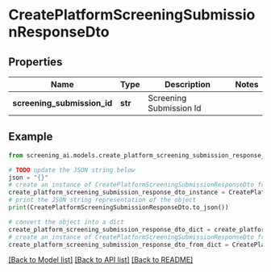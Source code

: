# CreatePlatformScreeningSubmissionResponseDto


## Properties

Name | Type | Description | Notes
------------ | ------------- | ------------- | -------------
**screening_submission_id** | **str** | Screening Submission Id | 

## Example

```python
from screening_ai.models.create_platform_screening_submission_response_dto import CreatePlatformScreeningSubmissionResponseDto

# TODO update the JSON string below
json = "{}"
# create an instance of CreatePlatformScreeningSubmissionResponseDto from a JSON string
create_platform_screening_submission_response_dto_instance = CreatePlatformScreeningSubmissionResponseDto.from_json(json)
# print the JSON string representation of the object
print(CreatePlatformScreeningSubmissionResponseDto.to_json())

# convert the object into a dict
create_platform_screening_submission_response_dto_dict = create_platform_screening_submission_response_dto_instance.to_dict()
# create an instance of CreatePlatformScreeningSubmissionResponseDto from a dict
create_platform_screening_submission_response_dto_from_dict = CreatePlatformScreeningSubmissionResponseDto.from_dict(create_platform_screening_submission_response_dto_dict)
```
[[Back to Model list]](../README.md#documentation-for-models) [[Back to API list]](../README.md#documentation-for-api-endpoints) [[Back to README]](../README.md)


